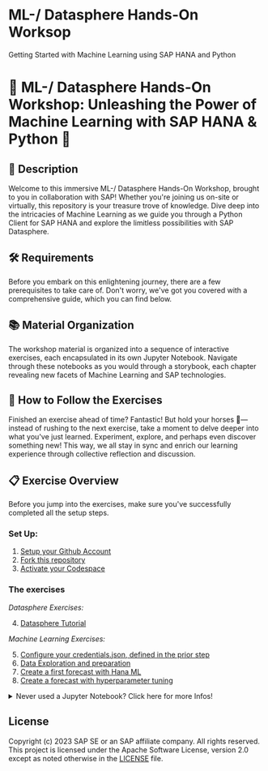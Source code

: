 # ML-/ Datasphere Hands-On Worksop
Getting Started with Machine Learning using SAP HANA and Python

# 🚀 ML-/ Datasphere Hands-On Workshop: Unleashing the Power of Machine Learning with SAP HANA & Python 🐍

## 🌟 Description
Welcome to this immersive ML-/ Datasphere Hands-On Workshop, brought to you in collaboration with SAP! Whether you're joining us on-site or virtually, this repository is your treasure trove of knowledge. Dive deep into the intricacies of Machine Learning as we guide you through a Python Client for SAP HANA and explore the limitless possibilities with SAP Datasphere.

## 🛠️ Requirements
Before you embark on this enlightening journey, there are a few prerequisites to take care of. Don't worry, we've got you covered with a comprehensive guide, which you can find below.

## 📚 Material Organization
The workshop material is organized into a sequence of interactive exercises, each encapsulated in its own Jupyter Notebook. Navigate through these notebooks as you would through a storybook, each chapter revealing new facets of Machine Learning and SAP technologies.

## 🧭 How to Follow the Exercises
Finished an exercise ahead of time? Fantastic! But hold your horses 🐎— instead of rushing to the next exercise, take a moment to delve deeper into what you've just learned. Experiment, explore, and perhaps even discover something new! This way, we all stay in sync and enrich our learning experience through collective reflection and discussion.

## 📋 Exercise Overview
Before you jump into the exercises, make sure you've successfully completed all the setup steps.

### Set Up:
1. [Setup your Github Account](/01_Assets/01-get-account.md)
1. [Fork this repository](/01_Assets/02-fork-repo.md)
1. [Activate your Codespace](/01_Assets/03-activate-codespace.md)


### The exercises

*Datasphere Exercises:*

4. [Datasphere Tutorial](/exercises/tutorial-datasphere.md) 

*Machine Learning Exercises:*

5. [Configure your credentials.json, defined in the prior step](/exercises/credentials.md)
6. [Data Exploration and preparation](exercises/10-Data-exploration-and-preparation.ipynb)
7. [Create a first forecast with Hana ML](exercises/20-Create-forecast.ipynb)
8. [Create a forecast with hyperparameter tuning](exercises/30-Create-forecast-with-hyperparameter-tuning.ipynb)

<details>
  <summary>Never used a Jupyter Notebook? Click here for more Infos!</summary>

<br>
How To run a Jupyter Notebook Cell by Cell:
![alt text](/01_Assets/img/Notebook.png) 

</details>




## License

Copyright (c) 2023 SAP SE or an SAP affiliate company. All rights reserved. This project is licensed under the Apache Software License, version 2.0 except as noted otherwise in the [LICENSE](LICENSES/Apache-2.0.txt) file.
